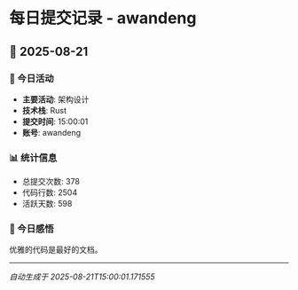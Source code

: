 # 每日提交记录 - awandeng

## 📅 2025-08-21

### 🎯 今日活动
- **主要活动**: 架构设计
- **技术栈**: Rust
- **提交时间**: 15:00:01
- **账号**: awandeng

### 📊 统计信息
- 总提交次数: 378
- 代码行数: 2504
- 活跃天数: 598

### 💭 今日感悟
优雅的代码是最好的文档。

---
*自动生成于 2025-08-21T15:00:01.171555*

